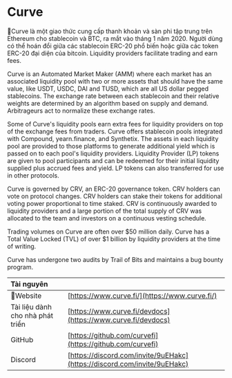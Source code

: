 # Curve

Curve là một giao thức cung cấp thanh khoản và sàn phi tập trung trên Ethereum cho stablecoin và BTC, ra mắt vào tháng 1 năm 2020. Người dùng có thể hoán đổi giữa các stablecoin ERC-20 phổ biến hoặc giữa các token ERC-20 đại diện của bitcoin. Liquidity providers facilitate trading and earn fees.

Curve is an Automated Market Maker \(AMM\) where each market has an associated liquidity pool with two or more assets that should have the same value, like USDT, USDC, DAI and TUSD, which are all US dollar pegged stablecoins. The exchange rate between each stablecoin and their relative weights are determined by an algorithm based on supply and demand. Arbitrageurs act to normalize these exchange rates.

Some of Curve's liquidity pools earn extra fees for liquidity providers on top of the exchange fees from traders. Curve offers stablecoin pools integrated with Compound, yearn.finance, and Synthetix. The assets in each liquidity pool are provided to those platforms to generate additional yield which is passed on to each pool's liquidity providers. Liquidity Provider \(LP\) tokens are given to pool participants and can be redeemed for their initial liquidity supplied plus accrued fees and yield. LP tokens can also transferred for use in other protocols.

Curve is governed by CRV, an ERC-20 governance token. CRV holders can vote on protocol changes. CRV holders can stake their tokens for additional voting power proportional to time staked. CRV is continuously awarded to liquidity providers and a large portion of the total supply of CRV was allocated to the team and investors on a continuous vesting schedule.

Trading volumes on Curve are often over $50 million daily. Curve has a Total Value Locked \(TVL\) of over $1 billion by liquidity providers at the time of writing.

Curve has undergone two audits by Trail of Bits and maintains a bug bounty program.

| Tài nguyên                       |                                                                          |
|:-------------------------------- |:------------------------------------------------------------------------ |
| Website                         | [https://www.curve.fi/](https://www.curve.fi/)                           |
| Tài liệu dành cho nhà phát triển | [https://www.curve.fi/devdocs](https://www.curve.fi/devdocs)             |
| GitHub                           | [https://github.com/curvefi](https://github.com/curvefi)                 |
| Discord                          | [https://discord.com/invite/9uEHakc](https://discord.com/invite/9uEHakc) |

